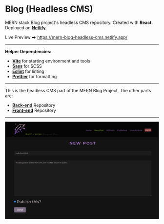 # Blog (Headless CMS)

MERN stack Blog project's headless CMS repository. Created with **React**. Deployed on [**Netlify**](https://netlify.app/).

Live Preview ⮕ https://mern-blog-headless-cms.netlify.app/

---

**Helper Dependencies:**

-   [**Vite**](https://vitejs.dev/) for starting environment and tools
-   [**Sass**](https://sass-lang.com/) for SCSS
-   [**Eslint**](https://eslint.org/) for linting
-   [**Prettier**](https://prettier.io/) for formatting

---

This is the headless CMS part of the MERN Blog Project, The other parts are:

-   [**Back-end**](https://github.com/fatiharapoglu/blog-backend) Repository
-   [**Front-end**](https://github.com/fatiharapoglu/blog-frontend) Repository

---

![ss](./src/assets/readme.png)
